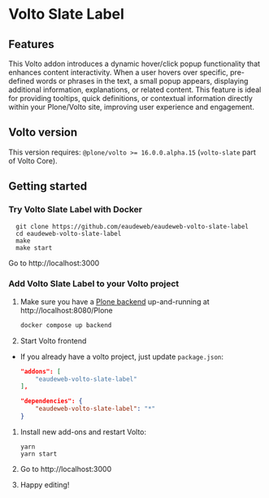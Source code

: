 # Volto Slate Label

## Features

This Volto addon introduces a dynamic hover/click popup functionality that enhances content interactivity. When a user hovers over specific, pre-defined words or phrases in the text, a small popup appears, displaying additional information, explanations, or related content. This feature is ideal for providing tooltips, quick definitions, or contextual information directly within your Plone/Volto site, improving user experience and engagement.

## Volto version

This version requires: `@plone/volto >= 16.0.0.alpha.15` (`volto-slate` part of Volto Core).

## Getting started

### Try Volto Slate Label with Docker

      git clone https://github.com/eaudeweb/eaudeweb-volto-slate-label
      cd eaudeweb-volto-slate-label
      make
      make start

Go to http://localhost:3000

### Add Volto Slate Label to your Volto project

1. Make sure you have a [Plone backend](https://plone.org/download) up-and-running at http://localhost:8080/Plone

   ```Bash
   docker compose up backend
   ```

1. Start Volto frontend

- If you already have a volto project, just update `package.json`:

  ```JSON
  "addons": [
      "eaudeweb-volto-slate-label"
  ],

  "dependencies": {
      "eaudeweb-volto-slate-label": "*"
  }
  ```

1. Install new add-ons and restart Volto:

   ```
   yarn
   yarn start
   ```

1. Go to http://localhost:3000

1. Happy editing!
